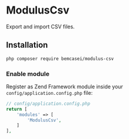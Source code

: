 # ModulusCsv

Export and import CSV files.

## Installation

```sh
php composer require bemcasei/modulus-csv
```

### Enable module 
Register as Zend Framework module inside your ```config/application.config.php``` file:
```php
// config/application.config.php
return [
    'modules' => [
        'ModulusCsv',
    ]
],
```